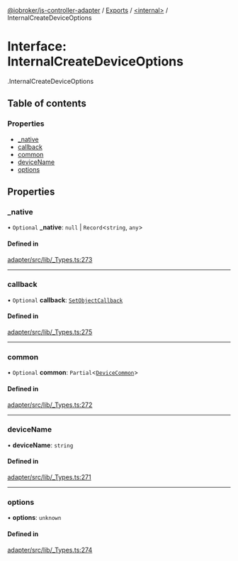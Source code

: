 [@iobroker/js-controller-adapter](../README.md) / [Exports](../modules.md) / [<internal\>](../modules/internal_.md) / InternalCreateDeviceOptions

# Interface: InternalCreateDeviceOptions

[<internal>](../modules/internal_.md).InternalCreateDeviceOptions

## Table of contents

### Properties

- [\_native](internal_.InternalCreateDeviceOptions.md#_native)
- [callback](internal_.InternalCreateDeviceOptions.md#callback)
- [common](internal_.InternalCreateDeviceOptions.md#common)
- [deviceName](internal_.InternalCreateDeviceOptions.md#devicename)
- [options](internal_.InternalCreateDeviceOptions.md#options)

## Properties

### \_native

• `Optional` **\_native**: ``null`` \| `Record`<`string`, `any`\>

#### Defined in

[adapter/src/lib/_Types.ts:273](https://github.com/ioBroker/ioBroker.js-controller/blob/16cebeed/packages/adapter/src/lib/_Types.ts#L273)

___

### callback

• `Optional` **callback**: [`SetObjectCallback`](../modules/internal_.md#setobjectcallback)

#### Defined in

[adapter/src/lib/_Types.ts:275](https://github.com/ioBroker/ioBroker.js-controller/blob/16cebeed/packages/adapter/src/lib/_Types.ts#L275)

___

### common

• `Optional` **common**: `Partial`<[`DeviceCommon`](internal_.DeviceCommon.md)\>

#### Defined in

[adapter/src/lib/_Types.ts:272](https://github.com/ioBroker/ioBroker.js-controller/blob/16cebeed/packages/adapter/src/lib/_Types.ts#L272)

___

### deviceName

• **deviceName**: `string`

#### Defined in

[adapter/src/lib/_Types.ts:271](https://github.com/ioBroker/ioBroker.js-controller/blob/16cebeed/packages/adapter/src/lib/_Types.ts#L271)

___

### options

• **options**: `unknown`

#### Defined in

[adapter/src/lib/_Types.ts:274](https://github.com/ioBroker/ioBroker.js-controller/blob/16cebeed/packages/adapter/src/lib/_Types.ts#L274)
